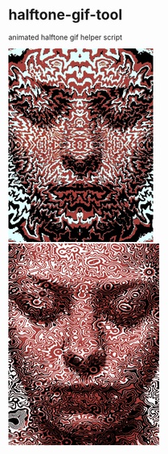 # halftone-gif-tool
animated halftone gif helper script

![example1](example1.gif)  
![example1](example2.gif)

